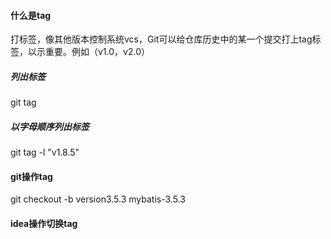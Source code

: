 #### 什么是tag
打标签，像其他版本控制系统vcs，Git可以给仓库历史中的某一个提交打上tag标签，以示重要。例如（v1.0，v2.0）

##### 列出标签
git tag

##### 以字母顺序列出标签
git tag -l "v1.8.5"

#### git操作tag
git checkout -b version3.5.3 mybatis-3.5.3

#### idea操作切换tag